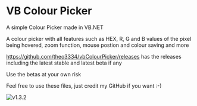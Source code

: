 # VB Colour Picker

A simple Colour Picker made in VB.NET

A colour picker with all features such as HEX, R, G and B values of the pixel being hovered, zoom function, mouse postion and colour saving and more

https://github.com/theo3334/vbColourPicker/releases has the releases including the latest stable and latest beta if any

Use the betas at your own risk

Feel free to use these files, just credit my GitHub if you want :-)

![v1.3.2](https://i.imgur.com/4MBUtUl.png)
